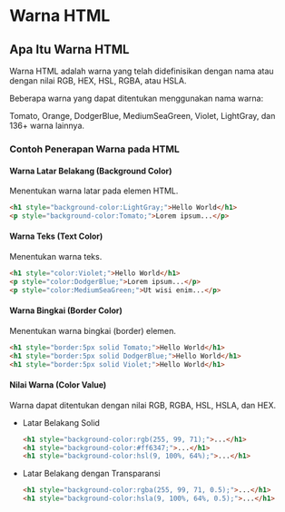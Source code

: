 # Warna HTML

## Apa Itu Warna HTML

Warna HTML adalah warna yang telah didefinisikan dengan nama atau dengan nilai RGB, HEX, HSL, RGBA, atau HSLA.

Beberapa warna yang dapat ditentukan menggunakan nama warna:

Tomato, Orange, DodgerBlue, MediumSeaGreen, Violet, LightGray, dan 136+ warna lainnya.

### Contoh Penerapan Warna pada HTML

#### Warna Latar Belakang (Background Color)

Menentukan warna latar pada elemen HTML.

```html
<h1 style="background-color:LightGray;">Hello World</h1>
<p style="background-color:Tomato;">Lorem ipsum...</p>
```

#### Warna Teks (Text Color)

Menentukan warna teks.

```html
<h1 style="color:Violet;">Hello World</h1>
<p style="color:DodgerBlue;">Lorem ipsum...</p>
<p style="color:MediumSeaGreen;">Ut wisi enim...</p>
```

#### Warna Bingkai (Border Color)

Menentukan warna bingkai (border) elemen.

```html
<h1 style="border:5px solid Tomato;">Hello World</h1>
<h1 style="border:5px solid DodgerBlue;">Hello World</h1>
<h1 style="border:5px solid Violet;">Hello World</h1>
```

#### Nilai Warna (Color Value)

Warna dapat ditentukan dengan nilai RGB, RGBA, HSL, HSLA, dan HEX.

- Latar Belakang Solid

  ```html
  <h1 style="background-color:rgb(255, 99, 71);">...</h1>
  <h1 style="background-color:#ff6347;">...</h1>
  <h1 style="background-color:hsl(9, 100%, 64%);">...</h1>
  ```

- Latar Belakang dengan Transparansi

  ```html
  <h1 style="background-color:rgba(255, 99, 71, 0.5);">...</h1>
  <h1 style="background-color:hsla(9, 100%, 64%, 0.5);">...</h1>
  ```
